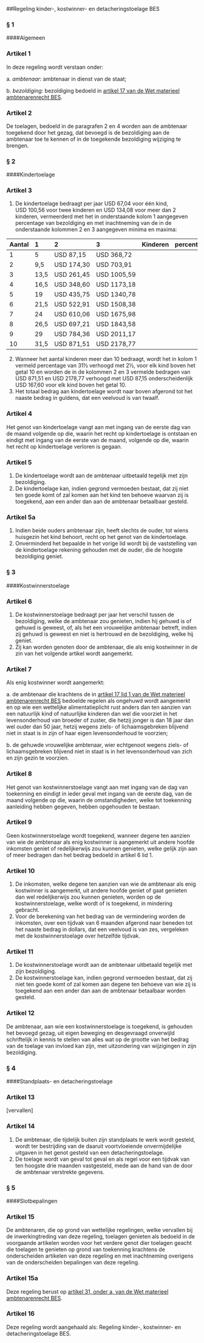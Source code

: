 <meta http-equiv='Content-Type' content='text/html; charset=utf-8' />

##Regeling kinder-, kostwinner- en detacheringstoelage BES

### §  1  

####Algemeen

### Artikel  1  

In deze regeling wordt verstaan onder: 

a. *ambtenaar:* ambtenaar in dienst van de staat;  

b. *bezoldiging:* bezoldiging bedoeld in [artikel 17 van de Wet materieel ambtenarenrecht BES](../../../../../../../../wet-BES/ambtenarenwet/bes/BWBR0028215/README.md).    

### Artikel  2  

De toelagen, bedoeld in de paragrafen 2 en 4 worden aan de ambtenaar toegekend door het gezag, dat bevoegd is de bezoldiging aan de ambtenaar toe te kennen of in de toegekende bezoldiging wijziging te brengen.  

### §  2  

####Kindertoelage

### Artikel  3  

1.  De kindertoelage bedraagt per jaar USD 67,04 voor één kind, USD 100,56 voor twee kinderen en USD 134,08 voor meer dan 2 kinderen, vermeerderd met het in onderstaande kolom 1 aangegeven percentage van bezoldiging en met inachtneming van de in de onderstaande kolommen 2 en 3 aangegeven minima en maxima:  

| Aantal  | 1  | 2  | 3  | Kinderen  | percentage  | minima  | maxima  |
|:---|:---|:---|:---|:---|:---|:---|:---|
| 1  | 5  | USD 87,15  | USD 368,72  |
| 2  | 9,5  | USD 174,30  | USD 703,91  |
| 3  | 13,5  | USD 261,45  | USD 1005,59  |
| 4  | 16,5  | USD 348,60  | USD 1173,18  |
| 5  | 19  | USD 435,75  | USD 1340,78  |
| 6  | 21,5  | USD 522,91  | USD 1508,38  |
| 7  | 24  | USD 610,06  | USD 1675,98  |
| 8  | 26,5  | USD 697,21  | USD 1843,58  |
| 9  | 29  | USD 784,36  | USD 2011,17  |
| 10  | 31,5  | USD 871,51  | USD 2178,77  |

2.  Wanneer het aantal kinderen meer dan 10 bedraagt, wordt het in kolom 1 vermeld percentage van 31½ verhoogd met 2½, voor elk kind boven het getal 10 en worden de in de kolommen 2 en 3 vermelde bedragen van USD 871,51 en USD 2178,77 verhoogd met USD 87,15 onderscheidenlijk USD 167,60 voor elk kind boven het getal 10.   
3.  Het totaal bedrag aan kindertoelage wordt naar boven afgerond tot het naaste bedrag in guldens, dat een veelvoud is van twaalf.   

### Artikel  4  

Het genot van kindertoelage vangt aan met ingang van de eerste dag van de maand volgende op die, waarin het recht op kindertoelage is ontstaan en eindigt met ingang van de eerste van de maand, volgende op die, waarin het recht op kindertoelage verloren is gegaan.  

### Artikel  5  

1.  De kindertoelage wordt aan de ambtenaar uitbetaald tegelijk met zijn bezoldiging.   
2.  De kindertoelage kan, indien gegrond vermoeden bestaat, dat zij niet ten goede komt of zal komen aan het kind ten behoeve waarvan zij is toegekend, aan een ander dan aan de ambtenaar betaalbaar gesteld.   

### Artikel  5a  

1.  Indien beide ouders ambtenaar zijn, heeft slechts de ouder, tot wiens huisgezin het kind behoort, recht op het genot van de kindertoelage.   
2.  Onverminderd het bepaalde in het vorige lid wordt bij de vaststelling van de kindertoelage rekening gehouden met de ouder, die de hoogste bezoldiging geniet.   

### §  3  

####Kostwinnerstoelage

### Artikel  6  

1.  De kostwinnerstoelage bedraagt per jaar het verschil tussen de bezoldiging, welke de ambtenaar zou genieten, indien hij gehuwd is of gehuwd is geweest, of, als het een vrouwelijke ambtenaar betreft, indien zij gehuwd is geweest en niet is hertrouwd en de bezoldiging, welke hij geniet.   
2.  Zij kan worden genoten door de ambtenaar, die als enig kostwinner in de zin van het volgende artikel wordt aangemerkt.   

### Artikel  7  

Als enig kostwinner wordt aangemerkt: 

a. de ambtenaar die krachtens de in [artikel 17 lid 1 van de Wet materieel ambtenarenrecht BES](../../../../../../../../wet-BES/ambtenarenwet/bes/BWBR0028215/README.md) bedoelde regelen als ongehuwd wordt aangemerkt en op wie een wettelijke alimentatieplicht rust anders dan ten aanzien van een natuurlijk kind of natuurlijke kinderen dan wel die voorziet in het levensonderhoud van broeder of zuster, die hetzij jonger is dan 18 jaar dan wel ouder dan 50 jaar, hetzij wegens ziels- of lichaamsgebreken blijvend niet in staat is in zijn of haar eigen levensonderhoud te voorzien;  

b. de gehuwde vrouwelijke ambtenaar, wier echtgenoot wegens ziels- of lichaamsgebreken blijvend niet in staat is in het levensonderhoud van zich en zijn gezin te voorzien.    

### Artikel  8  

Het genot van kostwinnerstoelage vangt aan met ingang van de dag van toekenning en eindigt in ieder geval met ingang van de eerste dag, van de maand volgende op die, waarin de omstandigheden, welke tot toekenning aanleiding hebben gegeven, hebben opgehouden te bestaan.  

### Artikel  9  

Geen kostwinnerstoelage wordt toegekend, wanneer degene ten aanzien van wie de ambtenaar als enig kostwinner is aangemerkt uit andere hoofde inkomsten geniet of redelijkerwijs zou kunnen genieten, welke gelijk zijn aan of meer bedragen dan het bedrag bedoeld in artikel 6 lid 1.  

### Artikel  10  

1.  De inkomsten, welke degene ten aanzien van wie de ambtenaar als enig kostwinner is aangemerkt, uit andere hoofde geniet of gaat genieten dan wel redelijkerwijs zou kunnen genieten, worden op de kostwinnerstoelage, welke wordt of is toegekend, in mindering gebracht.   
2.  Voor de berekening van het bedrag van de vermindering worden de inkomsten, over een tijdvak van 6 maanden afgerond naar beneden tot het naaste bedrag in dollars, dat een veelvoud is van zes, vergeleken met de kostwinnerstoelage over hetzelfde tijdvak.   

### Artikel  11  

1.  De kostwinnerstoelage wordt aan de ambtenaar uitbetaald tegelijk met zijn bezoldiging.   
2.  De kostwinnerstoelage kan, indien gegrond vermoeden bestaat, dat zij niet ten goede komt of zal komen aan degene ten behoeve van wie zij is toegekend aan een ander dan aan de ambtenaar betaalbaar worden gesteld.   

### Artikel  12  

De ambtenaar, aan wie een kostwinnerstoelage is toegekend, is gehouden het bevoegd gezag, uit eigen beweging en desgevraagd onverwijld schriftelijk in kennis te stellen van alles wat op de grootte van het bedrag van de toelage van invloed kan zijn, met uitzondering van wijzigingen in zijn bezoldiging.  

### §  4  

####Standplaats- en detacheringstoelage

### Artikel  13  

[vervallen]  

### Artikel  14  

1.  De ambtenaar, die tijdelijk buiten zijn standplaats te werk wordt gesteld, wordt ter bestrijding van de daaruit voortvloeiende onvermijdelijke uitgaven in het genot gesteld van een detacheringstoelage.   
2.  De toelage wordt van geval tot geval en als regel voor een tijdvak van ten hoogste drie maanden vastgesteld, mede aan de hand van de door de ambtenaar verstrekte gegevens.   

### §  5  

####Slotbepalingen

### Artikel  15  

De ambtenaren, die op grond van wettelijke regelingen, welke vervallen bij de inwerkingtreding van deze regeling, toelagen genieten als bedoeld in de voorgaande artikelen worden voor het verdere genot dier toelagen geacht die toelagen te genieten op grond van toekenning krachtens de onderscheiden artikelen van deze regeling en met inachtneming overigens van de onderscheiden bepalingen van deze regeling.  

### Artikel  15a  

Deze regeling berust op [artikel 31, onder a, van de Wet materieel ambtenarenrecht BES](../../../../../../../../wet-BES/ambtenarenwet/bes/BWBR0028215/README.md).  

### Artikel  16  

Deze regeling wordt aangehaald als: Regeling kinder-, kostwinner- en detacheringstoelage BES.  
